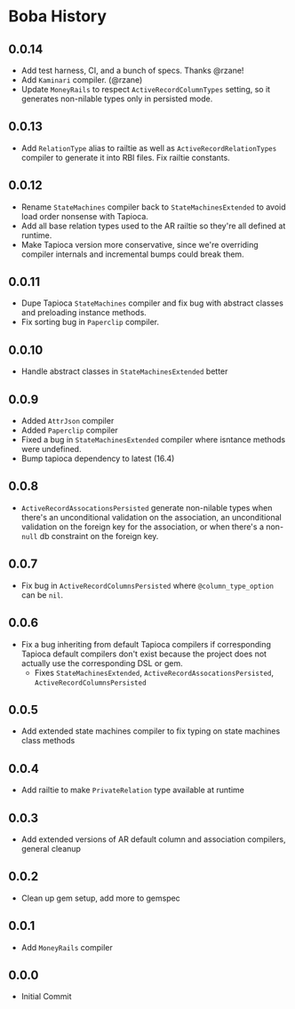 # Boba History

## 0.0.14

- Add test harness, CI, and a bunch of specs. Thanks @rzane!
- Add `Kaminari` compiler. (@rzane)
- Update `MoneyRails` to respect `ActiveRecordColumnTypes` setting, so it generates non-nilable types only in persisted mode.

## 0.0.13

- Add `RelationType` alias to railtie as well as `ActiveRecordRelationTypes` compiler to generate it into RBI files. Fix railtie constants.

## 0.0.12

- Rename `StateMachines` compiler back to `StateMachinesExtended` to avoid load order nonsense with Tapioca.
- Add all base relation types used to the AR railtie so they're all defined at runtime.
- Make Tapioca version more conservative, since we're overriding compiler internals and incremental bumps could break them.

## 0.0.11

- Dupe Tapioca `StateMachines` compiler and fix bug with abstract classes and preloading instance methods.
- Fix sorting bug in `Paperclip` compiler.

## 0.0.10

- Handle abstract classes in `StateMachinesExtended` better

## 0.0.9

- Added `AttrJson` compiler
- Added `Paperclip` compiler
- Fixed a bug in `StateMachinesExtended` compiler where isntance methods were undefined.
- Bump tapioca dependency to latest (16.4)

## 0.0.8

- `ActiveRecordAssocationsPersisted` generate non-nilable types when there's an unconditional validation on the association, an unconditional validation on the foreign key for the association, or when there's a non-`null` db constraint on the foreign key.

## 0.0.7

- Fix bug in `ActiveRecordColumnsPersisted` where `@column_type_option` can be `nil`.

## 0.0.6

- Fix a bug inheriting from default Tapioca compilers if corresponding Tapioca default compilers don't exist because
  the project does not actually use the corresponding DSL or gem.
  - Fixes `StateMachinesExtended`, `ActiveRecordAssocationsPersisted`, `ActiveRecordColumnsPersisted`

## 0.0.5

- Add extended state machines compiler to fix typing on state machines class methods

## 0.0.4

- Add railtie to make `PrivateRelation` type available at runtime

## 0.0.3

- Add extended versions of AR default column and association compilers, general cleanup

## 0.0.2

- Clean up gem setup, add more to gemspec

## 0.0.1

- Add `MoneyRails` compiler

## 0.0.0

- Initial Commit
